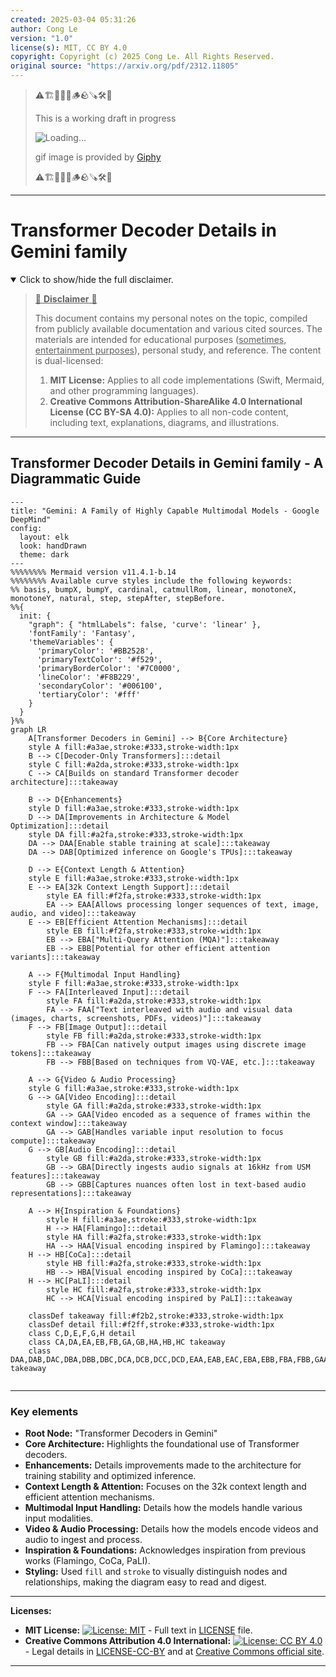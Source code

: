 ```yaml
---
created: 2025-03-04 05:31:26
author: Cong Le
version: "1.0"
license(s): MIT, CC BY 4.0
copyright: Copyright (c) 2025 Cong Le. All Rights Reserved.
original source: "https://arxiv.org/pdf/2312.11805"
---
```


> ⚠️🏗️🚧🦺🧱🪵🪨🪚🛠️👷
> 
> This is a working draft in progress
> 
> ![Loading...](https://media4.giphy.com/media/v1.Y2lkPTc5MGI3NjExejAxYTMzZnJzczlxaDZjZXFoaTFldG5zbXJubHR6cnB5a3V4MmRyZiZlcD12MV9pbnRlcm5hbF9naWZfYnlfaWQmY3Q9Zw/gjwtQp1N5B0EU7TfVs/giphy.gif)
>
> gif image is provided by [Giphy](https://giphy.com)
> 
> ⚠️🏗️🚧🦺🧱🪵🪨🪚🛠️👷


----


# Transformer Decoder Details in Gemini family
<details open>
<summary>Click to show/hide the full disclaimer.</summary>
   
> <ins>📢 **Disclaimer** 🚨</ins>
>
> This document contains my personal notes on the topic,
> compiled from publicly available documentation and various cited sources.
> The materials are intended for educational purposes (<ins>sometimes, entertainment purposes</ins>), personal study, and reference.
> The content is dual-licensed:
> 1. **MIT License:** Applies to all code implementations (Swift, Mermaid, and other programming languages).
> 2. **Creative Commons Attribution-ShareAlike 4.0 International License (CC BY-SA 4.0):** Applies to all non-code content, including text, explanations, diagrams, and illustrations.

</details>

---


## Transformer Decoder Details in Gemini family - A Diagrammatic Guide 


```mermaid
---
title: "Gemini: A Family of Highly Capable Multimodal Models - Google DeepMind"
config:
  layout: elk
  look: handDrawn
  theme: dark
---
%%%%%%%% Mermaid version v11.4.1-b.14
%%%%%%%% Available curve styles include the following keywords:
%% basis, bumpX, bumpY, cardinal, catmullRom, linear, monotoneX, monotoneY, natural, step, stepAfter, stepBefore.
%%{
  init: {
    "graph": { "htmlLabels": false, 'curve': 'linear' },
    'fontFamily': 'Fantasy',
    'themeVariables': {
      'primaryColor': '#BB2528',
      'primaryTextColor': '#f529',
      'primaryBorderColor': '#7C0000',
      'lineColor': '#F8B229',
      'secondaryColor': '#006100',
      'tertiaryColor': '#fff'
    }
  }
}%%
graph LR
    A[Transformer Decoders in Gemini] --> B{Core Architecture}
    style A fill:#a3ae,stroke:#333,stroke-width:1px
    B --> C[Decoder-Only Transformers]:::detail
    style C fill:#a2da,stroke:#333,stroke-width:1px
    C --> CA[Builds on standard Transformer decoder architecture]:::takeaway

    B --> D{Enhancements}
    style D fill:#a3ae,stroke:#333,stroke-width:1px
    D --> DA[Improvements in Architecture & Model Optimization]:::detail
    style DA fill:#a2fa,stroke:#333,stroke-width:1px
    DA --> DAA[Enable stable training at scale]:::takeaway
    DA --> DAB[Optimized inference on Google's TPUs]:::takeaway

    D --> E{Context Length & Attention}
    style E fill:#a3ae,stroke:#333,stroke-width:1px
    E --> EA[32k Context Length Support]:::detail
        style EA fill:#f2fa,stroke:#333,stroke-width:1px
        EA --> EAA[Allows processing longer sequences of text, image, audio, and video]:::takeaway
    E --> EB[Efficient Attention Mechanisms]:::detail
        style EB fill:#f2fa,stroke:#333,stroke-width:1px
        EB --> EBA["Multi-Query Attention (MQA)"]:::takeaway
        EB --> EBB[Potential for other efficient attention variants]:::takeaway

    A --> F{Multimodal Input Handling}
    style F fill:#a3ae,stroke:#333,stroke-width:1px
    F --> FA[Interleaved Input]:::detail
        style FA fill:#a2da,stroke:#333,stroke-width:1px
        FA --> FAA["Text interleaved with audio and visual data (images, charts, screenshots, PDFs, videos)"]:::takeaway
    F --> FB[Image Output]:::detail
        style FB fill:#a2da,stroke:#333,stroke-width:1px
        FB --> FBA[Can natively output images using discrete image tokens]:::takeaway
        FB --> FBB[Based on techniques from VQ-VAE, etc.]:::takeaway

    A --> G{Video & Audio Processing}
    style G fill:#a3ae,stroke:#333,stroke-width:1px
    G --> GA[Video Encoding]:::detail
        style GA fill:#a2da,stroke:#333,stroke-width:1px
        GA --> GAA[Video encoded as a sequence of frames within the context window]:::takeaway
        GA --> GAB[Handles variable input resolution to focus compute]:::takeaway
    G --> GB[Audio Encoding]:::detail
        style GB fill:#a2da,stroke:#333,stroke-width:1px
        GB --> GBA[Directly ingests audio signals at 16kHz from USM features]:::takeaway
        GB --> GBB[Captures nuances often lost in text-based audio representations]:::takeaway

    A --> H{Inspiration & Foundations}
        style H fill:#a3ae,stroke:#333,stroke-width:1px
        H --> HA[Flamingo]:::detail
        style HA fill:#a2fa,stroke:#333,stroke-width:1px
        HA --> HAA[Visual encoding inspired by Flamingo]:::takeaway
    H --> HB[CoCa]:::detail
        style HB fill:#a2fa,stroke:#333,stroke-width:1px
        HB --> HBA[Visual encoding inspired by CoCa]:::takeaway
    H --> HC[PaLI]:::detail
        style HC fill:#a2fa,stroke:#333,stroke-width:1px
        HC --> HCA[Visual encoding inspired by PaLI]:::takeaway
        
    classDef takeaway fill:#f2b2,stroke:#333,stroke-width:1px
    classDef detail fill:#f2ff,stroke:#333,stroke-width:1px
    class C,D,E,F,G,H detail
    class CA,DA,EA,EB,FB,GA,GB,HA,HB,HC takeaway
    class DAA,DAB,DAC,DBA,DBB,DBC,DCA,DCB,DCC,DCD,EAA,EAB,EAC,EBA,EBB,FBA,FBB,GAA,GAB,GBA,GBB,HAA,HBA,HCA takeaway
    
```

---


### Key elements

*   **Root Node:** "Transformer Decoders in Gemini"
*   **Core Architecture:** Highlights the foundational use of Transformer decoders.
*   **Enhancements:** Details improvements made to the architecture for training stability and optimized inference.
*   **Context Length & Attention:** Focuses on the 32k context length and efficient attention mechanisms.
*   **Multimodal Input Handling:**  Details how the models handle various input modalities.
*   **Video & Audio Processing:** Details how the models encode videos and audio to ingest and process.
*   **Inspiration & Foundations:** Acknowledges inspiration from previous works (Flamingo, CoCa, PaLI).
*   **Styling:** Used `fill` and `stroke` to visually distinguish nodes and relationships, making the diagram easy to read and digest.



---
**Licenses:**

- **MIT License:**  [![License: MIT](https://img.shields.io/badge/License-MIT-yellow.svg)](LICENSE) - Full text in [LICENSE](LICENSE) file.
- **Creative Commons Attribution 4.0 International:** [![License: CC BY 4.0](https://licensebuttons.net/l/by/4.0/88x31.png)](LICENSE-CC-BY) - Legal details in [LICENSE-CC-BY](LICENSE-CC-BY) and at [Creative Commons official site](http://creativecommons.org/licenses/by/4.0/).

---
